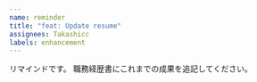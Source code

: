 ```yaml
---
name: reminder
title: "feat: Update resume"
assignees: Takashicc
labels: enhancement
---
```


リマインドです。
職務経歴書にこれまでの成果を追記してください。
